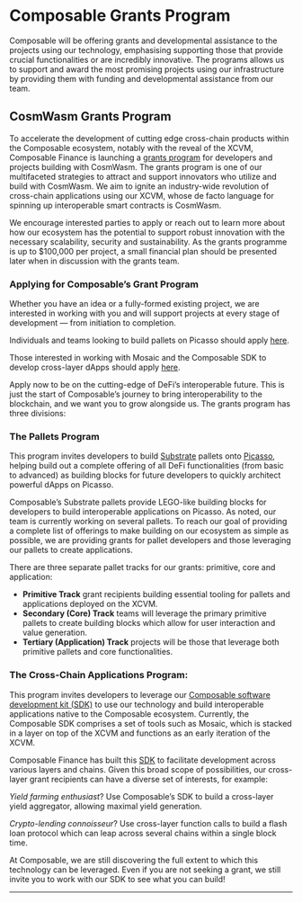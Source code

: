 # Composable Grants Program

Composable will be offering grants and developmental assistance to the projects using our technology, emphasising supporting those that provide crucial functionalities or are incredibly innovative. The programs allows us to support and award the most promising projects using our infrastructure by providing them with funding and developmental assistance from our team. 

## CosmWasm Grants Program

To accelerate the development of cutting edge cross-chain products within the Composable ecosystem, notably with the reveal of the XCVM, Composable Finance is launching a [grants program](https://composablefi.medium.com/composable-finance-launches-grants-program-for-cosmwasm-developers-d1d74c3b5765) for developers and projects building with CosmWasm. The grants program is one of our multifaceted strategies to attract and support innovators who utilize and build with CosmWasm. We aim to ignite an industry-wide revolution of cross-chain applications using our XCVM, whose de facto language for spinning up interoperable smart contracts is CosmWasm.

We encourage interested parties to apply or reach out to learn more about how our ecosystem has the potential to support robust innovation with the necessary scalability, security and sustainability. As the grants programme is up to $100,000 per project, a small financial plan should be presented later when in discussion with the grants team.

### Applying for Composable’s Grant Program

Whether you have an idea or a fully-formed existing project, we are interested in working with you and will support projects at every stage of development — from initiation to completion.

Individuals and teams looking to build pallets on Picasso should apply [here](https://airtable.com/shrGBfRd7HfEFKQOM).

Those interested in working with Mosaic and the Composable SDK to develop cross-layer dApps should apply [here](https://airtable.com/shryLItVAiXjWzqdn).

Apply now to be on the cutting-edge of DeFi’s interoperable future. This is just the start of Composable’s journey to bring interoperability to the blockchain, and we want you to grow alongside us. The grants program has three divisions:


### The Pallets Program


This program invites developers to build [Substrate](https://substrate.io/) pallets onto [Picasso](https://dali.devnets.composablefinance.ninja/products/the-picasso-parachain.html), helping build out a complete offering of all DeFi functionalities (from basic to advanced) as building blocks for future developers to quickly architect powerful dApps on Picasso.


Composable’s Substrate pallets provide LEGO-like building blocks for developers to build interoperable applications on Picasso. As noted, our team is currently working on several pallets. To reach our goal of providing a complete list of offerings to make building on our ecosystem as simple as possible, we are providing grants for pallet developers and those leveraging our pallets to create applications.

There are three separate pallet tracks for our grants: primitive, core and application:



* **Primitive Track** grant recipients building essential tooling for pallets and applications deployed on the XCVM. 
* **Secondary (Core) Track** teams will leverage the primary primitive pallets to create building blocks which allow for user interaction and value generation. 
* **Tertiary (Application) Track** projects will be those that leverage both primitive pallets and core functionalities.


### The Cross-Chain Applications Program:

This program invites developers to leverage our [Composable software development kit (SDK)](https://dali.devnets.composablefinance.ninja/products/mosaic/the-composable-sdk.html) to use our technology and build interoperable applications native to the Composable ecosystem. Currently, the Composable SDK comprises a set of tools such as Mosaic, which is stacked in a layer on top of the XCVM and functions as an early iteration of the XCVM.

Composable Finance has built this [SDK](https://dali.devnets.composablefinance.ninja/developer-guides/composable-sdk.html) to facilitate development across various layers and chains. Given this broad scope of possibilities, our cross-layer grant recipients can have a diverse set of interests, for example:

_Yield farming enthusiast_? Use Composable’s SDK to build a cross-layer yield aggregator, allowing maximal yield generation.

_Crypto-lending connoisseur_? Use cross-layer function calls to build a flash loan protocol which can leap across several chains within a single block time.

At Composable, we are still discovering the full extent to which this technology can be leveraged. Even if you are not seeking a grant, we still invite you to work with our SDK to see what you can build!

---
